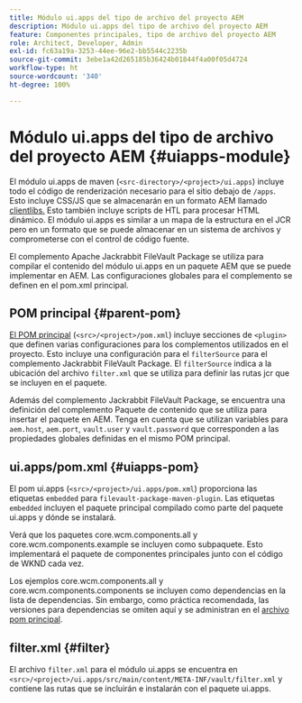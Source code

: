 ```yaml
---
title: Módulo ui.apps del tipo de archivo del proyecto AEM
description: Módulo ui.apps del tipo de archivo del proyecto AEM
feature: Componentes principales, tipo de archivo del proyecto AEM
role: Architect, Developer, Admin
exl-id: fc63a19a-3253-44ee-96e2-bb5544c2235b
source-git-commit: 3ebe1a42d265185b36424b01844f4a00f05d4724
workflow-type: ht
source-wordcount: '340'
ht-degree: 100%

---
```


# Módulo ui.apps del tipo de archivo del proyecto AEM {#uiapps-module}

El módulo ui.apps de maven (`<src-directory>/<project>/ui.apps`) incluye todo el código de renderización necesario para el sitio debajo de `/apps`. Esto incluye CSS/JS que se almacenarán en un formato AEM llamado [clientlibs.](uifrontend.md#clientlibs) Esto también incluye scripts de HTL para procesar HTML dinámico. El módulo ui.apps es similar a un mapa de la estructura en el JCR pero en un formato que se puede almacenar en un sistema de archivos y comprometerse con el control de código fuente.

El complemento Apache Jackrabbit FileVault Package se utiliza para compilar el contenido del módulo ui.apps en un paquete AEM que se puede implementar en AEM. Las configuraciones globales para el complemento se definen en el pom.xml principal.

## POM principal {#parent-pom}

[El POM principal](/help/developing/archetype/using.md#parent-pom) (`<src>/<project>/pom.xml`) incluye secciones de `<plugin>` que definen varias configuraciones para los complementos utilizados en el proyecto. Esto incluye una configuración para el `filterSource` para el complemento Jackrabbit FileVault Package. El `filterSource` indica a la ubicación del archivo `filter.xml` que se utiliza para definir las rutas jcr que se incluyen en el paquete.

Además del complemento Jackrabbit FileVault Package, se encuentra una definición del complemento Paquete de contenido que se utiliza para insertar el paquete en AEM. Tenga en cuenta que se utilizan variables para `aem.host`, `aem.port`, `vault.user` y `vault.password` que corresponden a las propiedades globales definidas en el mismo POM principal.

## ui.apps/pom.xml {#uiapps-pom}

El pom ui.apps (`<src>/<project>/ui.apps/pom.xml`) proporciona las etiquetas `embedded` para `filevault-package-maven-plugin`. Las etiquetas `embedded` incluyen el paquete principal compilado como parte del paquete ui.apps y dónde se instalará.

Verá que los paquetes core.wcm.components.all y core.wcm.components.example se incluyen como subpaquete. Esto implementará el paquete de componentes principales junto con el código de WKND cada vez.

Los ejemplos core.wcm.components.all y core.wcm.components.components se incluyen como dependencias en la lista de dependencias. Sin embargo, como práctica recomendada, las versiones para dependencias se omiten aquí y se administran en el [archivo pom principal](/help/developing/archetype/using.md#core-components).

## filter.xml {#filter}

El archivo `filter.xml` para el módulo ui.apps se encuentra en `<src>/<project>/ui.apps/src/main/content/META-INF/vault/filter.xml` y contiene las rutas que se incluirán e instalarán con el paquete ui.apps.
